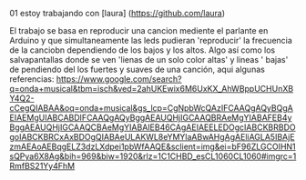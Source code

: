 01
estoy trabajando con [laura] (https://github.com/laura)


El trabajo se basa en reproducir una cancion mediente el parlante en Arduino y que simultaneamente las leds pudieran 'reproducir' la frecuencia de la canciobn dependiendo de los bajos y los altos. Algo así como los salvapantallas donde se ven 'lienas de un solo color altas' y lineas ' bajas' de pendiendo del los fuertes y suaves de una canción, aqui algunas referencias:
https://www.google.com/search?q=onda+musical&tbm=isch&ved=2ahUKEwix6M6UxKX_AhWBppUCHUnXBY4Q2-cCegQIABAA&oq=onda+musical&gs_lcp=CgNpbWcQAzIFCAAQgAQyBQgAEIAEMgUIABCABDIFCAAQgAQyBggAEAUQHjIGCAAQBRAeMgYIABAFEB4yBggAEAUQHjIGCAAQCBAeMgYIABAIEB46CAgAEIAEELEDOgcIABCKBRBDOgoIABCKBRCxAxBDOgQIABAeULAKWL8eYMYlaABwAHgAgAEliAGLA5IBAjEzmAEAoAEBqgELZ3dzLXdpei1pbWfAAQE&sclient=img&ei=bF96ZLGCOIHN1sQPya6X8Ag&bih=969&biw=1920&rlz=1C1CHBD_esCL1060CL1060#imgrc=1RmfBS21Yy4FhM

